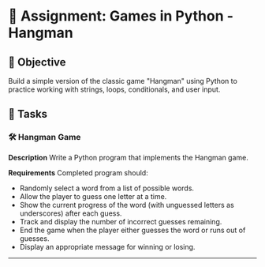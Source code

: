 
# 📘 Assignment: Games in Python - Hangman

## 🎯 Objective

Build a simple version of the classic game "Hangman" using Python to practice working with strings, loops, conditionals, and user input.

## 📝 Tasks

### 🛠️ Hangman Game

**Description**
Write a Python program that implements the Hangman game.

**Requirements**
Completed program should:

- Randomly select a word from a list of possible words.
- Allow the player to guess one letter at a time.
- Show the current progress of the word (with unguessed letters as underscores) after each guess.
- Track and display the number of incorrect guesses remaining.
- End the game when the player either guesses the word or runs out of guesses.
- Display an appropriate message for winning or losing.

---
